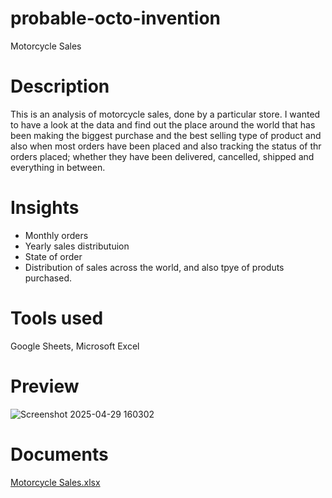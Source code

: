 # probable-octo-invention
Motorcycle Sales

# Description
This is an analysis of motorcycle sales, done by a particular store. I wanted to have a look at the data and find out the place around the world that has been making the biggest purchase and the best selling type of product and also when most orders have been placed and also tracking the status of thr orders placed; whether they have been delivered, cancelled, shipped and everything in between.

# Insights
- Monthly orders
- Yearly sales distributuion
- State of order
- Distribution of sales across the world, and also tpye of produts purchased.

# Tools used
Google Sheets, Microsoft Excel

# Preview
![Screenshot 2025-04-29 160302](https://github.com/user-attachments/assets/6cd3d973-7249-4c33-ad42-17a7d168b0de)

# Documents
[Motorcycle Sales.xlsx](https://github.com/user-attachments/files/20493800/Motorcycle.Sales.xlsx)

